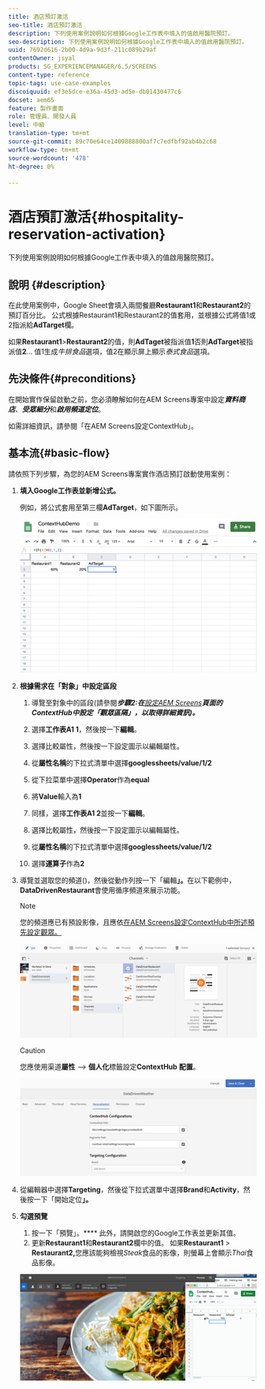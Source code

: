 ```yaml
---
title: 酒店預訂激活
seo-title: 酒店預訂激活
description: 下列使用案例說明如何根據Google工作表中填入的值啟用醫院預訂。
seo-description: 下列使用案例說明如何根據Google工作表中填入的值啟用醫院預訂。
uuid: 7692d616-2b00-4d9a-9d3f-211c089b29af
contentOwner: jsyal
products: SG_EXPERIENCEMANAGER/6.5/SCREENS
content-type: reference
topic-tags: use-case-examples
discoiquuid: ef3e5dce-e36a-45d3-ad5e-db01430477c6
docset: aem65
feature: 製作畫面
role: 管理員、開發人員
level: 中級
translation-type: tm+mt
source-git-commit: 89c70e64ce1409888800af7c7edfbf92ab4b2c68
workflow-type: tm+mt
source-wordcount: '478'
ht-degree: 0%

---
```



# 酒店預訂激活{#hospitality-reservation-activation}

下列使用案例說明如何根據Google工作表中填入的值啟用醫院預訂。

## 說明 {#description}

在此使用案例中，Google Sheet會填入兩間餐廳&#x200B;**Restaurant1**&#x200B;和&#x200B;**Restaurant2**&#x200B;的預訂百分比。 公式根據Restaurant1和Restaurant2的值套用，並根據公式將值1或2指派給&#x200B;**AdTarget**&#x200B;欄。

如果&#x200B;**Restaurant1**>**Restaurant2**&#x200B;的值，則&#x200B;**AdTaget**&#x200B;被指派值&#x200B;**1**&#x200B;否則&#x200B;**AdTarget**&#x200B;被指派值&#x200B;**2**... 值1生成&#x200B;*牛排食品*&#x200B;選項，值2在顯示屏上顯示&#x200B;*泰式食品*&#x200B;選項。

## 先決條件{#preconditions}

在開始實作保留啟動之前，您必須瞭解如何在AEM Screens專案中設定&#x200B;***資料商店***、***受眾細分***&#x200B;和&#x200B;***啟用頻道定位***。

如需詳細資訊，請參閱「在AEM Screens設定ContextHub」。[](configuring-context-hub.md)

## 基本流{#basic-flow}

請依照下列步驟，為您的AEM Screens專案實作酒店預訂啟動使用案例：

1. **填入Google工作表並新增公式。**

   例如，將公式套用至第三欄&#x200B;**AdTarget**，如下圖所示。

   ![screen_shot_2019-04-29at94132am](assets/screen_shot_2019-04-29at94132am.png)

1. **根據需求在「對象」中設定區段**

   1. 導覽至對象中的區段(請參閱&#x200B;***步驟2:在&#x200B;**[設定AEM Screens](configuring-context-hub.md)**頁面的ContextHub中設定「觀眾區隔」，以取得詳細資訊)。***

   1. 選擇&#x200B;**工作表A1 1**，然後按一下&#x200B;**編輯**。

   1. 選擇比較屬性，然後按一下設定圖示以編輯屬性。
   1. 從&#x200B;**屬性名稱**&#x200B;的下拉式清單中選擇&#x200B;**googlessheets/value/1/2**

   1. 從下拉菜單中選擇&#x200B;**Operator**&#x200B;作為&#x200B;**equal**

   1. 將&#x200B;**Value**&#x200B;輸入為&#x200B;**1**

   1. 同樣，選擇&#x200B;**工作表A1 2**&#x200B;並按一下&#x200B;**編輯**。

   1. 選擇比較屬性，然後按一下設定圖示以編輯屬性。
   1. 從&#x200B;**屬性名稱**&#x200B;的下拉式清單中選擇&#x200B;**googlessheets/value/1/2**

   1. 選擇&#x200B;**運算子**&#x200B;作為&#x200B;**2**

1. 導覽並選取您的頻道()，然後從動作列按一下「編輯&#x200B;**」。**&#x200B;在以下範例中，**DataDrivenRestaurant**&#x200B;會使用循序頻道來展示功能。

   >[!NOTE]
   >
   >您的頻道應已有預設影像，且應依[在AEM Screens設定ContextHub中所述預先設定觀眾。](configuring-context-hub.md)

   ![screen_shot_2019-05-08at14652pm](assets/screen_shot_2019-05-08at14652pm.png)

   >[!CAUTION]
   >
   >您應使用渠道&#x200B;**屬性** —> **個人化**&#x200B;標籤設定&#x200B;**ContextHub** **配置**。

   ![screen_shot_2019-05-08at114106am](assets/screen_shot_2019-05-08at114106am.png)

1. 從編輯器中選擇&#x200B;**Targeting**，然後從下拉式選單中選擇&#x200B;**Brand**&#x200B;和&#x200B;**Activity**，然後按一下「開始定位&#x200B;**」。**
1. **勾選預覽**

   1. 按一下「預覽」。**** 此外，請開啟您的Google工作表並更新其值。
   1. 更新&#x200B;**Restaurant1**&#x200B;和&#x200B;**Restaurant2**&#x200B;欄中的值。 如果&#x200B;**Restaurant1** > **Restaurant2,**&#x200B;您應該能夠檢視&#x200B;*Steak*&#x200B;食品的影像，則螢幕上會顯示&#x200B;*Thai*&#x200B;食品影像。

   ![結果5](assets/result5.gif)

